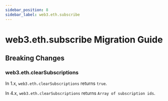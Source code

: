 ```yaml
---
sidebar_position: 8
sidebar_label: web3.eth.subscribe
---
```


# web3.eth.subscribe Migration Guide

## Breaking Changes

### web3.eth.clearSubscriptions

In 1.x, `web3.eth.clearSubscriptions` returns `true`.

In 4.x, `web3.eth.clearSubscriptions` returns `Array of subscription ids`.
